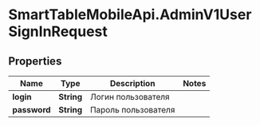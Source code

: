 # SmartTableMobileApi.AdminV1UserSignInRequest

## Properties

Name | Type | Description | Notes
------------ | ------------- | ------------- | -------------
**login** | **String** | Логин пользователя | 
**password** | **String** | Пароль пользователя | 


